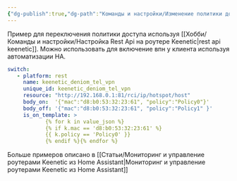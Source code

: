 ```yaml
---
{"dg-publish":true,"dg-path":"Команды и настройки/Изменение политики доступа клиента через rest api keenetic в Home Assistant.md","permalink":"/komandy-i-nastrojki/izmenenie-politiki-dostupa-klienta-cherez-rest-api-keenetic-v-home-assistant/","updated":"2024-10-06T02:54:47+03:00"}
---
```


Пример для переключения политики доступа используя [[Хобби/Команды и настройки/Настройка Rest Api на роутере Keenetic\|rest api keenetic]]. Можно использовать для включение впн у клиента используя автоматизации HA.

```yaml
switch:
   - platform: rest
     name: keenetic_deniom_tel_vpn
     unique_id: keenetic_deniom_tel_vpn
     resource: "http://192.168.0.1:81/rci/ip/hotspot/host"
     body_on:  '{"mac":"d8:b0:53:32:23:61", "policy":"Policy0"}'
     body_off: '{"mac":"d8:b0:53:32:23:61", "policy":"Policy1" }'
     is_on_template: >
            {% for k in value_json %}
            {% if k.mac == 'd8:b0:53:32:23:61' %}
            {{ k.policy == 'Policy0' }}
            {% endif %}{% endfor %}
```

Больше примеров описано в [[Статьи/Мониторинг и управление роутерами Keenetic из Home Assistant\|Мониторинг и управление роутерами Keenetic из Home Assistant]]